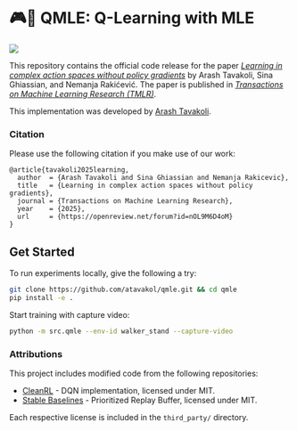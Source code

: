 # 🎮🤖 QMLE: Q-Learning with MLE


[<img src="https://img.shields.io/badge/license-MIT-blue">](https://github.com/atavakol/qmle)


This repository contains the official code release for the paper [*Learning in complex action spaces without policy gradients*](https://openreview.net/forum?id=nOL9M6D4oM) by Arash Tavakoli, Sina Ghiassian, and Nemanja Rakićević.
The paper is published in [*Transactions on Machine Learning Research (TMLR)*](https://jmlr.org/tmlr/).

This implementation was developed by [Arash Tavakoli](https://atavakol.github.io/).


### Citation

Please use the following citation if you make use of our work:

```
@article{tavakoli2025learning,
  author  = {Arash Tavakoli and Sina Ghiassian and Nemanja Rakicevic},
  title   = {Learning in complex action spaces without policy gradients},
  journal = {Transactions on Machine Learning Research},
  year    = {2025},
  url     = {https://openreview.net/forum?id=nOL9M6D4oM}
}
```


## Get Started

To run experiments locally, give the following a try:
```bash
git clone https://github.com/atavakol/qmle.git && cd qmle
pip install -e .
```

Start training with capture video:
```bash
python -m src.qmle --env-id walker_stand --capture-video
```

### Attributions

This project includes modified code from the following repositories:

- [CleanRL](https://github.com/vwxyzjn/cleanrl) - DQN implementation, licensed under MIT.
- [Stable Baselines](https://github.com/hill-a/stable-baselines) - Prioritized Replay Buffer, licensed under MIT.

Each respective license is included in the `third_party/` directory.
